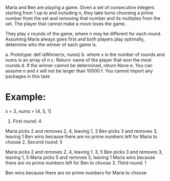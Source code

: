 Maria and Ben are playing a game. Given a set of consecutive integers starting from 1 up to and including n, they take turns choosing a prime number from the set and removing that number and its multiples from the set. The player that cannot make a move loses the game.

They play x rounds of the game, where n may be different for each round. Assuming Maria always goes first and both players play optimally, determine who the winner of each game is.

a. Prototype: def isWinner(x, nums)
b. where x is the number of rounds and nums is an array of n
c. Return: name of the player that won the most rounds
d. If the winner cannot be determined, return None
e. You can assume n and x will not be larger than 10000
f. You cannot import any packages in this task
# Example:

x = 3, nums = [4, 5, 1]
1. First round: 4

Maria picks 2 and removes 2, 4, leaving 1, 3
Ben picks 3 and removes 3, leaving 1
Ben wins because there are no prime numbers left for Maria to choose
2. Second round: 5

Maria picks 2 and removes 2, 4, leaving 1, 3, 5
Ben picks 3 and removes 3, leaving 1, 5
Maria picks 5 and removes 5, leaving 1
Maria wins because there are no prime numbers left for Ben to choose
3. Third round: 1

Ben wins because there are no prime numbers for Maria to choose
